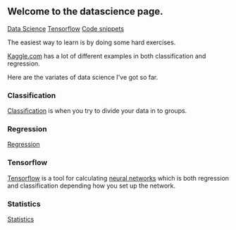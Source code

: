 
## Welcome to the datascience page.
<a href= "{{ site.url }}/classification/" class="btn">Data Science</a>
<a href= "{{ site.url }}/datascience/regression/" class="btn">Tensorflow</a>
<a href= "{{ site.url }}/code/" class="btn">Code snippets</a>


The easiest way to learn is by doing some hard exercises.

[Kaggle.com](https://kaggle.com) has a lot of different examples in both classification and regression.

Here are the variates of data science I've got so far.


### Classification
[Classification](classfication/) is when you try to divide your data in to groups.

### Regression
[Regression](regression/)<br/>

### Tensorflow
[Tensorflow](tensorflow/) is a tool for calculating [neural networks](tensorflow/neuralnet.md) which is both regression and classification depending how you set up the network.

### Statistics
[Statistics](statistics/)
